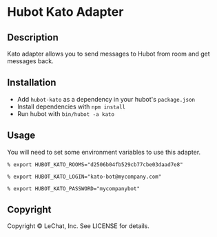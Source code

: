 # Hubot Kato Adapter

## Description

Kato adapter allows you to send messages to Hubot from room and get messages
back.

## Installation

* Add `hubot-kato` as a dependency in your hubot's `package.json`
* Install dependencies with `npm install`
* Run hubot with `bin/hubot -a kato`

## Usage

You will need to set some environment variables to use this adapter.

    % export HUBOT_KATO_ROOMS="d2506b04fb529cb77cbe03daad7e8"

    % export HUBOT_KATO_LOGIN="kato-bot@mycompany.com"

    % export HUBOT_KATO_PASSWORD="mycompanybot"

## Copyright

Copyright &copy; LeChat, Inc. See LICENSE for details.
